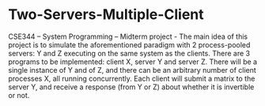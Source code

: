 # Two-Servers-Multiple-Client
CSE344 – System Programming – Midterm project - The main idea of this project is to simulate the aforementioned paradigm with 2 process-pooled servers: Y and Z executing on the same system as the clients. There are 3 programs to be implemented: client X, server Y and server Z. There will be a single instance of Y and of Z, and there can be an arbitrary number of client processes X, all running concurrently. Each client will submit a matrix to the server Y, and receive a response (from Y or Z) about whether it is invertible or not.
